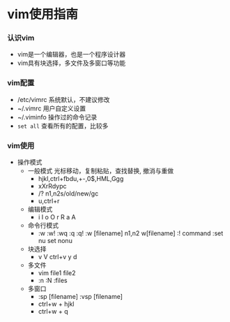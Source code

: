 # vim使用指南

### 认识vim
- vim是一个编辑器，也是一个程序设计器
- vim具有块选择，多文件及多窗口等功能

### vim配置
- /etc/vimrc  系统默认，不建议修改
- ~/.vimrc  用户自定义设置
- ~/.viminfo  操作过的命令记录
- `set all` 查看所有的配置，比较多

### vim使用
- 操作模式
  - 一般模式 光标移动，复制粘贴，查找替换, 撤消与重做
    - hjkl,ctrl+fbdu,+-,0$,HML,Ggg
    - xXrRdypc
    - /? n1,n2s/old/new/gc 
    - u,ctrl+r 
  - 编辑模式
    - i I o O r R a A
  - 命令行模式
    - :w :w! :wq :q :q! :w [filename] n1,n2 w[filename] :! command :set nu set nonu
  - 块选择
    - v V ctrl+v y d
  - 多文件
    - vim file1 file2
    - :n :N :files
  - 多窗口
    - :sp [filename] :vsp [filename]
    - ctrl+w + hjkl
    - ctrl+w + q
